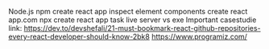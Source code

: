 Node.js
npm
create react app
inspect element components
create react app.com
npx create react app
task
  live server vs exe
Important casestudie link:
  https://dev.to/devshefali/21-must-bookmark-react-github-repositories-every-react-developer-should-know-2bk8
  https://www.programiz.com/
